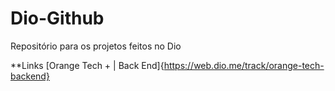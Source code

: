 # Dio-Github
Repositório para os projetos feitos no Dio

**Links 
[Orange Tech + | Back End]{https://web.dio.me/track/orange-tech-backend}
